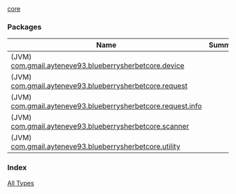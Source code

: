 [core](./index.md)

### Packages

| Name | Summary |
|---|---|
| (JVM) [com.gmail.ayteneve93.blueberrysherbetcore.device](com.gmail.ayteneve93.blueberrysherbetcore.device/index.md) |  |
| (JVM) [com.gmail.ayteneve93.blueberrysherbetcore.request](com.gmail.ayteneve93.blueberrysherbetcore.request/index.md) |  |
| (JVM) [com.gmail.ayteneve93.blueberrysherbetcore.request.info](com.gmail.ayteneve93.blueberrysherbetcore.request.info/index.md) |  |
| (JVM) [com.gmail.ayteneve93.blueberrysherbetcore.scanner](com.gmail.ayteneve93.blueberrysherbetcore.scanner/index.md) |  |
| (JVM) [com.gmail.ayteneve93.blueberrysherbetcore.utility](com.gmail.ayteneve93.blueberrysherbetcore.utility/index.md) |  |

### Index

[All Types](alltypes/index.md)